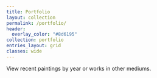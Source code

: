 ```yaml
---
title: Portfolio
layout: collection
permalink: /portfolio/
header:
  overlay_color: "#8d6195"
collection: portfolio
entries_layout: grid
classes: wide
---
```

View recent paintings by year or works in other mediums.
